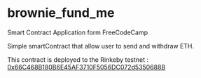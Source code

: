# brownie_fund_me
Smart Contract Application form FreeCodeCamp

Simple smartContract that allow user to send and withdraw ETH.

This contract is deployed to the Rinkeby testnet : [0x66C468B180B6E45AF3710F5056DC072d5350688B](https://rinkeby.etherscan.io/address/0x66C468B180B6E45AF3710F5056DC072d5350688B)
